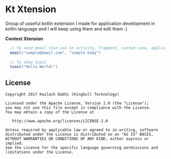 
Kt Xtension
============

Group of usseful kotlin extension I made for application development in kotlin language
and I will keep using them and edit them :)

__Context Xtension__

```java
  // To send email (Can use in activity, fragment, custom view, application classes)
  email("sample@email.com", "sample body")
  
  // To show toast
  toast("Hello World!")
```
    
License
-------

    Copyright 2017 Kailash Dabhi (Kingbull Technology)

    Licensed under the Apache License, Version 2.0 (the "License");
    you may not use this file except in compliance with the License.
    You may obtain a copy of the License at

       http://www.apache.org/licenses/LICENSE-2.0

    Unless required by applicable law or agreed to in writing, software
    distributed under the License is distributed on an "AS IS" BASIS,
    WITHOUT WARRANTIES OR CONDITIONS OF ANY KIND, either express or implied.
    See the License for the specific language governing permissions and
    limitations under the License.